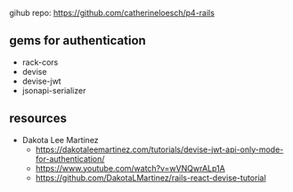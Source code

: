 gihub repo: https://github.com/catherineloesch/p4-rails

## gems for authentication

- rack-cors
- devise
- devise-jwt
- jsonapi-serializer

## resources

- Dakota Lee Martinez
  - https://dakotaleemartinez.com/tutorials/devise-jwt-api-only-mode-for-authentication/
  - https://www.youtube.com/watch?v=wVNQwrALp1A
  - https://github.com/DakotaLMartinez/rails-react-devise-tutorial
